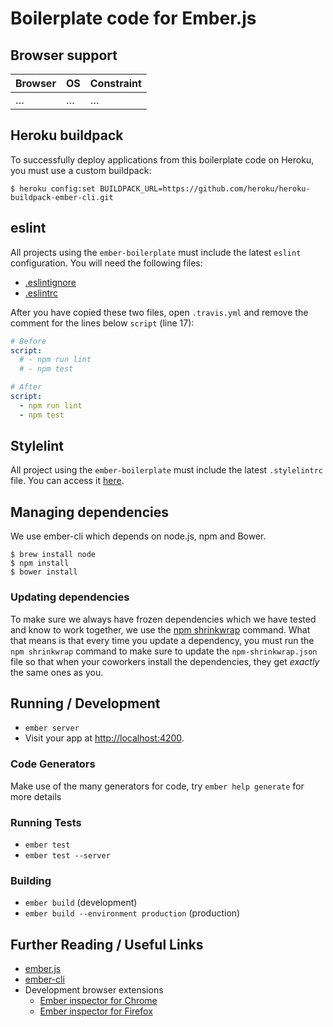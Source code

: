 # Boilerplate code for Ember.js

## Browser support

| Browser            | OS      | Constraint        |
|--------------------|---------|-------------------|
| …                  | …       | …                 |

## Heroku buildpack

To successfully deploy applications from this boilerplate code on Heroku, you must use a custom buildpack:

```shell
$ heroku config:set BUILDPACK_URL=https://github.com/heroku/heroku-buildpack-ember-cli.git
```

## eslint

All projects using the `ember-boilerplate` must include the latest `eslint` configuration. You will need the following files:

* [.eslintignore](https://github.com/mirego/mirego-guidelines/blob/master/http/configs/.eslintignore)
* [.eslintrc](https://github.com/mirego/mirego-guidelines/blob/master/http/configs/.eslintrc)

After you have copied these two files, open `.travis.yml` and remove the comment for the lines below `script` (line 17):

```yaml
# Before
script:
  # - npm run lint
  # - npm test

# After
script:
  - npm run lint
  - npm test
```

## Stylelint
 
All project using the `ember-boilerplate` must include the latest `.stylelintrc` file. You can access it [here](https://github.com/mirego/mirego-guidelines/blob/master/http/configs/.stylelintrc).

## Managing dependencies

We use ember-cli which depends on node.js, npm and Bower.

```shell
$ brew install node
$ npm install
$ bower install
```

### Updating dependencies

To make sure we always have frozen dependencies which we have tested and know to work together, we use the [npm shrinkwrap](https://docs.npmjs.com/cli/shrinkwrap) command. What that means is that every time you update a dependency, you must run the `npm shrinkwrap` command to make sure to update the `npm-shrinkwrap.json` file so that when your coworkers install the dependencies, they get *exactly* the same ones as you.

## Running / Development

* `ember server`
* Visit your app at [http://localhost:4200](http://localhost:4200).

### Code Generators

Make use of the many generators for code, try `ember help generate` for more details

### Running Tests

* `ember test`
* `ember test --server`

### Building

* `ember build` (development)
* `ember build --environment production` (production)

## Further Reading / Useful Links

* [ember.js](http://emberjs.com/)
* [ember-cli](http://www.ember-cli.com/)
* Development browser extensions
  * [Ember inspector for Chrome](https://chrome.google.com/webstore/detail/ember-inspector/bmdblncegkenkacieihfhpjfppoconhi)
  * [Ember inspector for Firefox](https://addons.mozilla.org/en-US/firefox/addon/ember-inspector/)

